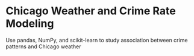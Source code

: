 
# Chicago Weather and Crime Rate Modeling 
Use pandas, NumPy, and scikit-learn to study association between crime patterns and Chicago weather
